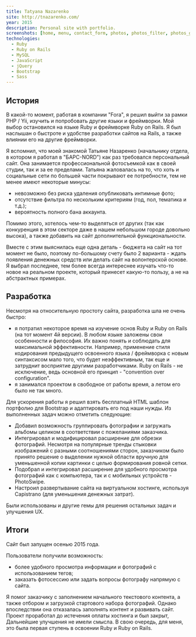 ```yaml
--- 
title: Tatyana Nazarenko
site: http://tnazarenko.com/
year: 2015
description: Personal site with portfolio.
screenshots: [home, menu, contact_form, photos, photos_filter, photos_gallery]
technologies:
  - Ruby
  - Ruby on Rails
  - MySQL
  - JavaScript
  - jQuery
  - Bootstrap
  - Sass
---
```


## История

В какой-то момент, работая в компании "Fora", я решил выйти за рамки PHP / Yii, изучить и попробовать другие языки
и фреймворки. Мой выбор остановился на языке Ruby и фреймворке Ruby on Rails. Я был наслышан о быстроте и удобстве 
разработки сайтов на Rails, а также влиянии его на другие фреймворки. 

Я вспомнил, что моей знакомой Татьяне Назаренко (начальнику отдела, в котором я работал в "БАРС-NORD") как раз
требовался персональный сайт. Она занимается профессиональной фотосъемкой как в своей студии, так и за ее пределами.
Татьяна жаловалась на то, что хоть и социальные сети по большей части покрывают ее потребности, тем не менее имеют 
некоторые минусы:

- невозможно без риска удаления опубликовать интимные фото;
- отсутствие фильтра по нескольким критериям (год, пол, тематика и т.д.);
- вероятность полного бана аккаунта.

Помимо этого, хотелось чем-то выделяться от других (так как конкуренция в этом секторе даже в нашем небольшом городе 
довольно высока), а также добавить на сайт дополнительной функциональности.

Вместе с этим выяснилась еще одна деталь - бюджета на сайт на тот момент не было, поэтому по-большому счету было 2 
варианта - ждать появления денежных средств или делать сайт на волонтерской основе. Я выбрал последнее, тем более всегда
интереснее изучать что-то новое на реальном проекте, который принесет какую-то пользу, а не на абстрактных примерах.

## Разработка

Несмотря на относительную простоту сайта, разработка шла не очень быстро:

- я потратил некоторое время на изучение основ Ruby и Ruby on Rails (на тот момент 4й версии). В любом языке заложены 
свои особенности и философия. Их важно понять и соблюдать для максимальной эффективности. Например, применение стиля 
кодирования предыдущего освоенного языка / фреймворка с новым синтаксисом мало того, что будет неэффективным, так еще и 
затруднит восприятие другими разработчиками. Ruby on Rails - не исключение, ведь основной его принцип - "convention over 
configuration".
- я занимался проектом в свободное от работы время, а летом его было не так много.

Для ускорения работы я решил взять бесплатный HTML шаблон портфолио для Bootstrap и адаптировать его под наши нужды. Из
выполненных задач можно отметить следующие:

- Добавил возможность группировать фотографии и загружать альбомы целиком в соответствии с пожеланиями заказчика.
- Интегрировал и модифицировал расширение для обрезки фотографий. Несмотря на популярные тренды стыковки изображений
с разными соотношениями сторон, заказчиком было принято решение о выделении нужной области вручную для уменьшенной копии
картинки с целью формирования ровной сетки.
- Подобрал и интегрировал расширение для удобного просмотра фотографий как с компьютера, так и с мобильных устройств - 
PhotoSwipe.
- Настроил развертывание сайта на виртуальном хостинге, используя Capistrano (для уменьшения денежных затрат).

Были использованы и другие гемы для решения остальных задач и улучшения UX.

## Итоги

Сайт был запущен осенью 2015 года. 

Пользователи получили возможность:

- более удобного просмотра информации и фотографий с использованием тегов;
- заказать фотосессию или задать вопросы фотографу напрямую с сайта.

Я помог заказчику с заполнением начального текстового контента, а также отбором и загрузкой стартового набора 
фотографий. Однако впоследствии она отказалась заполнять контент и развивать сайт. Проект проработал до истечения оплаты
хостинга и был закрыт, Дальнейшие улучшения не имели смысла. В свою очередь, для меня, это была первая ступень в 
освоении Ruby и Ruby on Rails.
